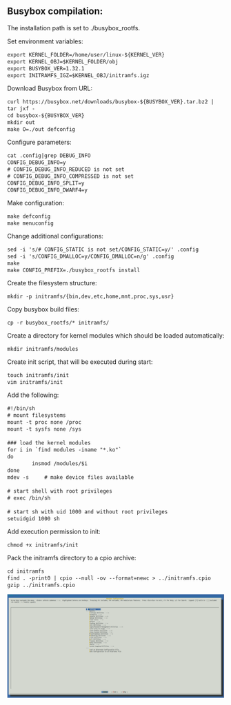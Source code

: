 
## Busybox compilation:
The installation path is set to ./busybox_rootfs.

Set environment variables:
```
export KERNEL_FOLDER=/home/user/linux-${KERNEL_VER}
export KERNEL_OBJ=$KERNEL_FOLDER/obj
export BUSYBOX_VER=1.32.1
export INITRAMFS_IGZ=$KERNEL_OBJ/initramfs.igz
```

Download Busybox from URL:
```
curl https://busybox.net/downloads/busybox-${BUSYBOX_VER}.tar.bz2 | tar jxf -
cd busybox-${BUSYBOX_VER}
mkdir out
make O=./out defconfig
```

Configure parameters:
```
cat .config|grep DEBUG_INFO
CONFIG_DEBUG_INFO=y
# CONFIG_DEBUG_INFO_REDUCED is not set
# CONFIG_DEBUG_INFO_COMPRESSED is not set
CONFIG_DEBUG_INFO_SPLIT=y
CONFIG_DEBUG_INFO_DWARF4=y
```

Make configuration:
```
make defconfig
make menuconfig
```

Change additional configurations:
```
sed -i 's/# CONFIG_STATIC is not set/CONFIG_STATIC=y/' .config
sed -i 's/CONFIG_DMALLOC=y/CONFIG_DMALLOC=n/g' .config
make
make CONFIG_PREFIX=./busybox_rootfs install
```

Create the filesystem structure:
```
mkdir -p initramfs/{bin,dev,etc,home,mnt,proc,sys,usr}
```

Copy busybox build files:
```
cp -r busybox_rootfs/* initramfs/
```

Create a directory for kernel modules which should be loaded automatically:
```
mkdir initramfs/modules
```

Create init script, that will be executed during start:
```
touch initramfs/init
vim initramfs/init
```

Add the following:
```
#!/bin/sh
# mount filesystems
mount -t proc none /proc
mount -t sysfs none /sys

### load the kernel modules
for i in `find modules -iname "*.ko"`
do
    	insmod /modules/$i
done
mdev -s 	# make device files available

# start shell with root privileges
# exec /bin/sh

# start sh with uid 1000 and without root privileges
setuidgid 1000 sh
```

Add execution permission to init:

```
chmod +x initramfs/init
```


Pack the initramfs directory to a cpio archive:
```
cd initramfs
find . -print0 | cpio --null -ov --format=newc > ../initramfs.cpio
gzip ../initramfs.cpio
```


![busybox_01.png](./assets/busybox_01.png)


 
